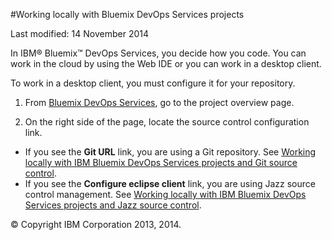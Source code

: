 #Working locally with Bluemix DevOps Services projects

Last modified: 14 November 2014

In IBM&reg; Bluemix&trade; DevOps Services, you decide how you code.  You can work in the cloud by using the Web IDE or you can work in a desktop client.

To work in a desktop client, you must configure it for your repository.

1. From [Bluemix DevOps Services](https://hub.jazz.net), go to the project overview page.

2. On the right side of the page, locate the source control configuration link.
 * <a name='git'></a>If you see the **Git URL** link, you are using a Git repository. See [Working locally with IBM Bluemix DevOps Services projects and Git source control][1].
 * <a name='jazzscm'></a>If you see the **Configure eclipse client** link, you are using Jazz source control management.  See [Working locally with IBM Bluemix DevOps Services projects and Jazz source control][2].


[1]: /docs/reference/gitclient
[2]: /docs/reference/jazz_scm_client
[3]: /docs

&copy; Copyright IBM Corporation 2013, 2014.
